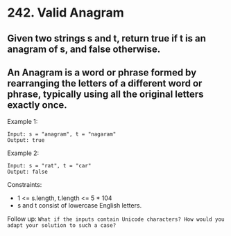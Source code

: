 # 242. Valid Anagram


## Given two strings s and t, return true if t is an anagram of s, and false otherwise.

## An Anagram is a word or phrase formed by rearranging the letters of a different word or phrase, typically using all the original letters exactly once.

 

Example 1:
````
Input: s = "anagram", t = "nagaram"
Output: true
````

Example 2:
````
Input: s = "rat", t = "car"
Output: false
```` 

Constraints:

- 1 <= s.length, t.length <= 5 * 104
- s and t consist of lowercase English letters.
 

Follow up: `What if the inputs contain Unicode characters? How would you adapt your solution to such a case?`